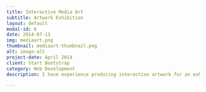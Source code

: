 ```yaml
---
title: Interactive Media Art
subtitle: Artwork Exhibition
layout: default
modal-id: 6
date: 2014-07-13
img: mediaart.png
thumbnail: mediaart-thumbnail.png
alt: image-alt
project-date: April 2014
client: Start Bootstrap
category: Web Development
description: I have experience producing interactive artwork for an exhibition collaborating with the artist Pak Lam Sin. This project includes engineering tasks enabling guests to interact with the screen by walking. During the project, I constructed a system that recognizes people through the camera and expresses them in the artwork. Our work was successfully exhibited at KOTE, an exhibition complex in Seoul in August 2022.<br><br><br><span style="font-family:Droid serif; padding:0px 0px 4px 0px; display:inline-block"><i><b>Project details:</b></i></span><br><span style="padding:4px; display:inline-block">· Integrated camera and YOLO model in Python process using OpenCV.</span><br><span style="padding:4px; display:inline-block">· Built TouchDesigner's socket programming environment for Inter-Process Communication (IPC).</span><br><span style="padding:4px; display:inline-block">· Defined variable types and formats for data transfer.</span><br><span style="padding:4px; display:inline-block">· Synchronized Python process with TouchDesigner.</span><br><span style="padding:4px; display:inline-block">· Configured logic to extract up to three persons excluding other objects.</span><br><span style="padding:4px; display:inline-block">· Implemented logic to extract the coordinate of each person.</span><br><span style="padding:4px; display:inline-block">· Confirmed expression accuracy and time of the artwork.</span><br><span style="padding:4px; display:inline-block">· Tuned the whole system through rehearsal.</span>

---
```

